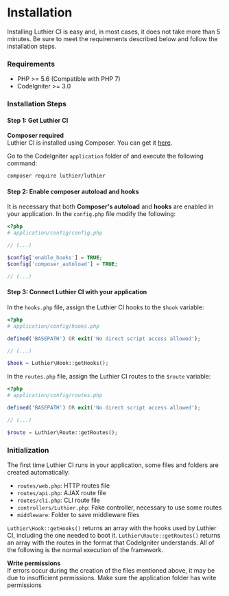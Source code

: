 # Installation

Installing Luthier CI is easy and, in most cases, it does not take more than 5 minutes. Be sure to meet the requirements described below and follow the installation steps.

<!-- %index% -->

### Requirements

* PHP >= 5.6 (Compatible with PHP 7)
* CodeIgniter >= 3.0

### Installation Steps

#### Step 1: Get Luthier CI

<div class="alert alert-info">
    <strong>Composer required</strong><br />
    Luthier CI is installed using Composer. You can get it  <a href="https://getcomposer.org/download/">here</a>.
</div>

Go to the CodeIgniter `application` folder of and execute the following command:

```bash
composer require luthier/luthier
```

#### Step 2: Enable composer autoload and hooks

It is necessary that both **Composer's autoload** and **hooks** are enabled in your application. In the `config.php` file modify the following:

```php
<?php
# application/config/config.php

// (...)

$config['enable_hooks'] = TRUE;
$config['composer_autoload'] = TRUE;

// (...)
```

#### Step 3: Connect Luthier CI with your application

In the `hooks.php` file, assign the Luthier CI hooks to the `$hook` variable:

```php
<?php
# application/config/hooks.php

defined('BASEPATH') OR exit('No direct script access allowed');

// (...)

$hook = Luthier\Hook::getHooks();
```

In the `routes.php` file, assign the Luthier CI routes to the `$route` variable:

```php
<?php
# application/config/routes.php

defined('BASEPATH') OR exit('No direct script access allowed');

// (...)

$route = Luthier\Route::getRoutes();
```

### Initialization

The first time Luthier CI runs in your application, some files and folders are created automatically:

* `routes/web.php`: HTTP routes file
* `routes/api.php`: AJAX route file
* `routes/cli.php`: CLI route file
* `controllers/Luthier.php`: Fake controller, necessary to use some routes
* `middleware`: Folder to save middleware files

`Luthier\Hook::getHooks()` returns an array with the hooks used by Luthier CI, including the one needed to boot it.   `Luthier\Route::getRoutes()` returns an array with the routes in the format that CodeIgniter understands. All of the following is the normal execution of the framework.

<div class="alert alert-warning">
    <strong>Write permissions</strong>
    <br />
    If errors occur during the creation of the files mentioned above, it may be due to insufficient permissions. Make sure the application folder has write permissions
</div>